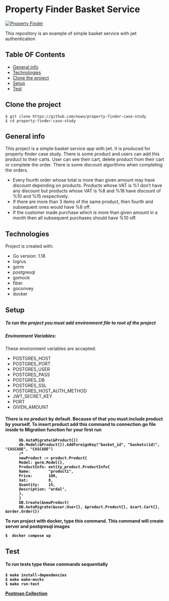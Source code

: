 # Property Finder Basket Service

[![Property Finder](https://avatars.githubusercontent.com/u/7037387?s=200&v=4)](https://www.propertyfinder.ae/)

This repository is an example of simple basket service with jwt authentication
## Table OF Contents
* [General info](#general-info)
* [Technologies](#technologies)
* [Clone the project](#clone)
* [Setup](#setup)
* [Test](#test)

## Clone the project

```
$ git clone https://github.com/nowo/property-finder-case-study
$ cd property-finder-case-study
```
## General info
This project is a simple basket service app with jwt. It is produced for property finder case study. There is some product and users can add this product to their carts. User can see their cart, delete product from their cart or complete the order. There is some discount algorithms when completing the orders.
- Every fourth order whose total is more than given amount may have discount
depending on products. Products whose VAT is %1 don’t have any discount
but products whose VAT is %8 and %18 have discount of %10 and %15
respectively.
- If there are more than 3 items of the same product, then fourth and
subsequent ones would have %8 off.
- If the customer made purchase which is more than given amount in a month
then all subsequent purchases should have %10 off.
## Technologies
Project is created with:
* Go version: 1.18
* logrus
* gorm
* postgresql
* gomock
* fiber
* goconvey
* docker




## Setup
##### To run the project you must add environment file to root of the project
##### Environment Variables:
These environment variables are accepted:
- POSTGRES_HOST
- POSTGRES_PORT
- POSTGRES_USER
- POSTGRES_PASS
- POSTGRES_DB
- POSTGRES_SSL
- POSTGRES_HOST_AUTH_METHOD
- JWT_SECRET_KEY
- PORT
- GIVEN_AMOUNT
#### There is no product by default. Because of that you must include product by yourself.  To insert product add this command to <b>connection.go<b> file inside to <b>Migration<b> function for your first run
  ```
        Db.AutoMigrate(&Product{})
        db.Model(&Product{}).AddForeignKey("basket_id", "baskets(id)", "CASCADE", "CASCADE")
        /*
        newProduct := product.Product{
        Model: gorm.Model{},
        ProductInfo: entity_product.ProductInfo{
        Name:        "product1",
        Price:       100,
        Vat:         8,
        Quantity:    15,
        Description: "erdal",
        },
        }
        DB.Create(&newProduct)
        DB.AutoMigrate(&user.User{}, &product.Product{}, &cart.Cart{}, &order.Order{})
```
To run project with docker, type this command. This command will create server and postqresql images
 ```
 $  docker compose up
 ```

 ## Test
 #### To run tests type these commands sequentially
 ```
 $ make install-dependencies
 $ make make-mocks
 $ make run-test
 ```
[Postman Collection](https://www.getpostman.com/collections/75927569d91874c368bf)



